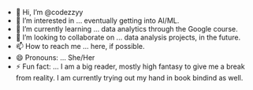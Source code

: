 - 👋 Hi, I’m @codezzyy
- 👀 I’m interested in ... eventually getting into AI/ML.
- 🌱 I’m currently learning ... data analytics through the Google course.
- 💞️ I’m looking to collaborate on ... data analysis projects, in the future. 
- 📫 How to reach me ... here, if possible. 
- 😄 Pronouns: ... She/Her
- ⚡ Fun fact: ... I am a big reader, mostly high fantasy to give me a break from reality. I am currently trying out my hand in book bindind as well. 

<!---
codezzyy/codezzyy is a ✨ special ✨ repository because its `README.md` (this file) appears on your GitHub profile.
You can click the Preview link to take a look at your changes.
--->
